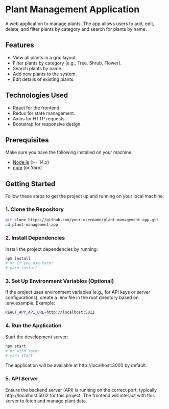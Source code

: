 # Plant Management Application

A web application to manage plants. The app allows users to add, edit, delete, and filter plants by category and search for plants by name.

## Features

- View all plants in a grid layout.
- Filter plants by category (e.g., Tree, Shrub, Flower).
- Search plants by name.
- Add new plants to the system.
- Edit details of existing plants.

## Technologies Used

- React for the frontend.
- Redux for state management.
- Axios for HTTP requests.
- Bootstrap for responsive design.

## Prerequisites

Make sure you have the following installed on your machine:

- [Node.js](https://nodejs.org/) (>= 14.x)
- [npm](https://www.npmjs.com/) (or Yarn)

## Getting Started

Follow these steps to get the project up and running on your local machine.

### 1. Clone the Repository

```bash
git clone https://github.com/your-username/plant-management-app.git
cd plant-management-app
```

### 2. Install Dependencies

Install the project dependencies by running:

```bash
npm install
# or if you use Yarn:
# yarn install
```

### 3. Set Up Environment Variables (Optional)

If the project uses environment variables (e.g., for API keys or server configurations), create a .env file in the root directory based on .env.example. Example:

```bash
REACT_APP_API_URL=http://localhost:5012
```

### 4. Run the Application

Start the development server:

```bash
npm start
# or with Yarn:
# yarn start
```

The application will be available at http://localhost:3000 by default.

### 5. API Server

Ensure the backend server (API) is running on the correct port, typically http://localhost:5012 for this project. The frontend will interact with this server to fetch and manage plant data.

